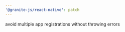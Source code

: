 ```yaml
---
'@granite-js/react-native': patch
---
```


avoid multiple app registrations without throwing errors
